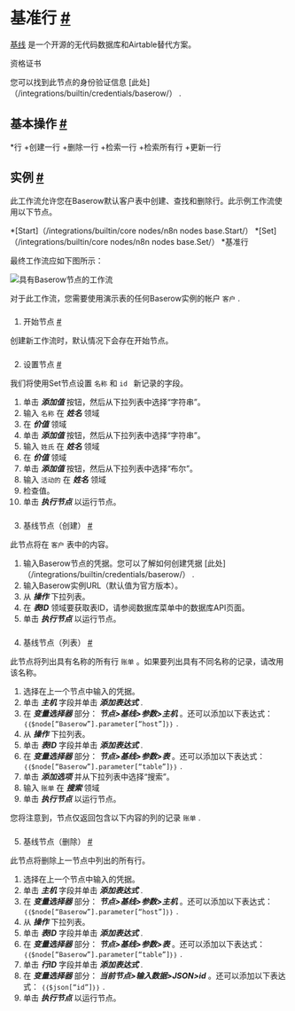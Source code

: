 


 基准行
 [#](#baserow "永久链接")
=========================================



[基线](https://baserow.io/) 
 是一个开源的无代码数据库和Airtable替代方案。
 




 资格证书
 



 您可以找到此节点的身份验证信息
 [此处]（/integrations/builtin/credentials/baserow/）
 .
 




 基本操作
 [#](#基本操作 "永久链接")
-----------------------------------------------------------


*行
	+创建一行
	+删除一行
	+检索一行
	+检索所有行
	+更新一行



 实例
 [#](#示例 "永久链接")
-----------------------------------------



 此工作流允许您在Baserow默认客户表中创建、查找和删除行。此示例工作流使用以下节点。
 


*[Start]（/integrations/builtin/core nodes/n8n nodes base.Start/）
*[Set]（/integrations/builtin/core nodes/n8n nodes base.Set/）
*基准行



 最终工作流应如下图所示：
 



![具有Baserow节点的工作流](https://d33wubrfki0l68.cloudfront.net/e5410961d485ed1c42b19a00d10e1ac61da11941/1d906/_images/integrations/builtin/app-nodes/baserow/workflow.png)




 对于此工作流，您需要使用演示表的任何Baserow实例的帐户
 `客户`
 .
 


### 
 1. 开始节点
 [#](#1-start-node "永久链接")



 创建新工作流时，默认情况下会存在开始节点。
 


### 
 2. 设置节点
 [#](#2-集-节点 "永久链接")



 我们将使用Set节点设置
 `名称`
 和
 `id `
 新记录的字段。
 


1. 单击
 ***添加值***
 按钮，然后从下拉列表中选择“字符串”。
2. 输入
 `名称`
 在
 ***姓名***
 领域
3. 在
 ***价值***
 领域
4. 单击
 ***添加值***
 按钮，然后从下拉列表中选择“字符串”。
5. 输入
 `姓氏`
 在
 ***姓名***
 领域
6. 在
 ***价值***
 领域
7. 单击
 ***添加值***
 按钮，然后从下拉列表中选择“布尔”。
8. 输入
 `活动的`
 在
 ***姓名***
 领域
9. 检查值。
10. 单击
 ***执行节点***
 以运行节点。


### 
 3. 基线节点（创建）
 [#](#3-baserow-node-create "永久链接")



 此节点将在
 `客户`
 表中的内容。
 


1. 输入Baserow节点的凭据。您可以了解如何创建凭据
 [此处]（/integrations/builtin/credentials/baserow/）
 .
2. 输入Baserow实例URL（默认值为官方版本）。
3. 从
 ***操作***
 下拉列表。
4. 在
 ***表ID***
 领域要获取表ID，请参阅数据库菜单中的数据库API页面。
5. 单击
 ***执行节点***
 以运行节点。


### 
 4. 基线节点（列表）
 [#](#4-baserow-node-list "永久链接")



 此节点将列出具有名称的所有行
 `账单`
 。如果要列出具有不同名称的记录，请改用该名称。
 


1. 选择在上一个节点中输入的凭据。
2. 单击
 ***主机***
 字段并单击
 ***添加表达式***
 .
3. 在
 ***变量选择器***
 部分：
 ***节点>基线>参数>主机***
 。还可以添加以下表达式：
 `｛｛$node[“Baserow”].parameter[“host”]｝｝`
 .
4. 从
 ***操作***
 下拉列表。
5. 单击
 ***表ID***
 字段并单击
 ***添加表达式***
 .
6. 在
 ***变量选择器***
 部分：
 ***节点>基线>参数>表***
 。还可以添加以下表达式：
 `｛｛$node[“Baserow”].parameter[“table”]｝｝`
 .
7. 单击
 ***添加选项***
 并从下拉列表中选择“搜索”。
8. 输入
 `账单`
 在
 ***搜索***
 领域
9. 单击
 ***执行节点***
 以运行节点。



 您将注意到，节点仅返回包含以下内容的列的记录
 `账单`
 .
 


### 
 5. 基线节点（删除）
 [#](#5-baserow-node-delete "永久链接")



 此节点将删除上一节点中列出的所有行。
 


1. 选择在上一个节点中输入的凭据。
2. 单击
 ***主机***
 字段并单击
 ***添加表达式***
 .
3. 在
 ***变量选择器***
 部分：
 ***节点>基线>参数>主机***
 。还可以添加以下表达式：
 `｛｛$node[“Baserow”].parameter[“host”]｝｝`
 .
4. 从
 ***操作***
 下拉列表。
5. 单击
 ***表ID***
 字段并单击
 ***添加表达式***
 .
6. 在
 ***变量选择器***
 部分：
 ***节点>基线>参数>表***
 。还可以添加以下表达式：
 `｛｛$node[“Baserow”].parameter[“table”]｝｝`
 .
7. 单击
 ***行ID***
 字段并单击
 ***添加表达式***
 .
8. 在
 ***变量选择器***
 部分：
 ***当前节点>输入数据>JSON>id***
 。还可以添加以下表达式：
 `｛｛$json[“id”]｝｝`
 .
9. 单击
 ***执行节点***
 以运行节点。




